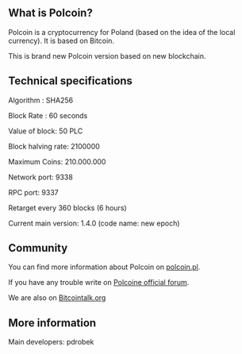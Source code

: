 ﻿## What is Polcoin?

Polcoin is a cryptocurrency for Poland (based on the idea of the local currency). It is based on Bitcoin.

This is brand new Polcoin version based on new blockchain. 

## Technical specifications

Algorithm : SHA256

Block Rate : 60 seconds

Value of block: 50 PLC 

Block halving rate: 2100000 

Maximum Coins: 210.000.000 

Network port: 9338

RPC port: 9337

Retarget every 360 blocks (6 hours)

Current main version: 1.4.0 (code name: new epoch)

## Community

You can find more information about Polcoin on [polcoin.pl](http://polcoin.pl/).

If you have any trouble write on [Polcoine official forum](http://forum.polcoin.pl).

We are also on [Bitcointalk.org](https://bitcointalk.org/index.php?topic=945549.0)

## More information

Main developers: pdrobek